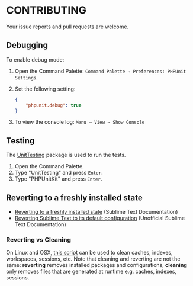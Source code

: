 # CONTRIBUTING

Your issue reports and pull requests are welcome.

## Debugging

To enable debug mode:

1. Open the Command Palette: `Command Palette → Preferences: PHPUnit Settings`.
2. Set the following setting:
   ```json
   {
       "phpunit.debug": true
   }
   ```

3. To view the console log: `Menu → View → Show Console`

## Testing

The [UnitTesting](https://github.com/randy3k/UnitTesting) package is used to run the tests.

1. Open the Command Palette.
2. Type "UnitTesting" and press `Enter`.
3. Type "PHPUnitKit" and press `Enter`.

## Reverting to a freshly installed state

* [Reverting to a freshly installed state](https://www.sublimetext.com/docs/3/revert.html) (Sublime Text Documentation)
* [Reverting Sublime Text to its default configuration](http://docs.sublimetext.info/en/latest/extensibility/packages.html?highlight=fresh#reverting-sublime-text-to-its-default-configuration) (Unofficial Sublime Text Documentation)

### Reverting vs Cleaning

On Linux and OSX, [this script](https://github.com/gerardroche/dotfiles/blob/master/src/bin/sublime-clean) can be used to clean caches, indexes, workspaces, sessions, etc. Note that cleaning and reverting are not the same: **reverting** removes installed packages and configurations, **cleaning** only removes files that are generated at runtime e.g. caches, indexes, sessions.

